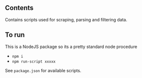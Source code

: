 ## Contents
Contains scripts used for scraping, parsing and filtering data.

## To run
This is a NodeJS package so its a pretty standard node procedure

- `npm i`
- `npm run-script xxxxx`

See `package.json` for available scripts.

